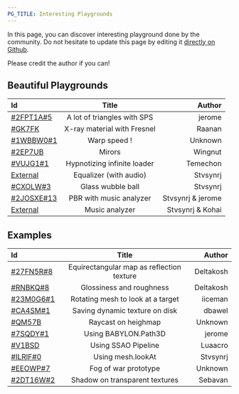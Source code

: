 ```yaml
---
PG_TITLE: Interesting Playgrounds
---
```



In this page, you can discover interesting playground done by the community.
Do not hesitate to update this page by editing it [directly on Github](https://github.com/BabylonJS/Documentation/tree/master/content/generals/General).

Please credit the author if you can!

## Beautiful Playgrounds

| Id | Title | Author|
| :------------ |:---------------:| -----:|
| [#2FPT1A#5]( https://www.babylonjs-playground.com/#2FPT1A#5) | A lot of triangles with SPS | jerome |
| [#GK7FK]( https://www.babylonjs-playground.com/#GK7FK) | X-ray material with Fresnel | Raanan |
| [#1WBBW0#1]( https://www.babylonjs-playground.com/#1WBBW0#1) | Warp speed ! | Unknown |
| [#2EP7UB]( https://www.babylonjs-playground.com/#2EP7UB) | Mirors | Wingnut |
| [#VUJG1#1]( https://www.babylonjs-playground.com/#VUJG1#1) | Hypnotizing infinite loader | Temechon |
| [External](http://synergy-development.fr/equalonyzer/) | Equalizer (with audio) | Stvsynrj |
| [#CXOLW#3]( https://www.babylonjs-playground.com/#CXOLW#3) | Glass wubble ball | Stvsynrj |
| [#2JOSXE#13]( https://www.babylonjs-playground.com/#2JOSXE#13) | PBR with music analyzer | Stvsynrj & jerome |
| [External](http://synergy-development.fr/babylonyzer/) | Music analyzer | Stvsynrj & Kohai |


## Examples

| Id | Title | Author|
| :------------ |:---------------:| -----:|
| [#27FN5R#8]( https://www.babylonjs-playground.com/#27FN5R#8) | Equirectangular map as reflection texture | Deltakosh |
| [#RNBKQ#8]( https://www.babylonjs-playground.com/#RNBKQ#8) | Glossiness and roughness | Deltakosh |
| [#23M0G6#1]( https://www.babylonjs-playground.com/#23M0G6#1) | Rotating mesh to look at a target | iiceman |
| [#CA4SM#1]( https://www.babylonjs-playground.com/#CA4SM#1) | Saving dynamic texture on disk | dbawel |
| [#QM57B]( https://www.babylonjs-playground.com/#QM57B) | Raycast on heighmap | Unknown |
| [#7SQDY#1]( https://www.babylonjs-playground.com/#7SQDY#1) | Using BABYLON.Path3D | jerome |
| [#V1BSD]( https://www.babylonjs-playground.com/#V1BSD) | Using SSAO Pipeline | Luaacro |
| [#ILRIF#0]( https://www.babylonjs-playground.com/#ILRIF#0) | Using mesh.lookAt | Stvsynrj |
| [#EEOWP#7]( https://www.babylonjs-playground.com/#EEOWP#7) | Fog of war prototype | Unknown |
| [#2DT16W#2]( https://www.babylonjs-playground.com/#2DT16W#2) | Shadow on transparent textures | Sebavan





